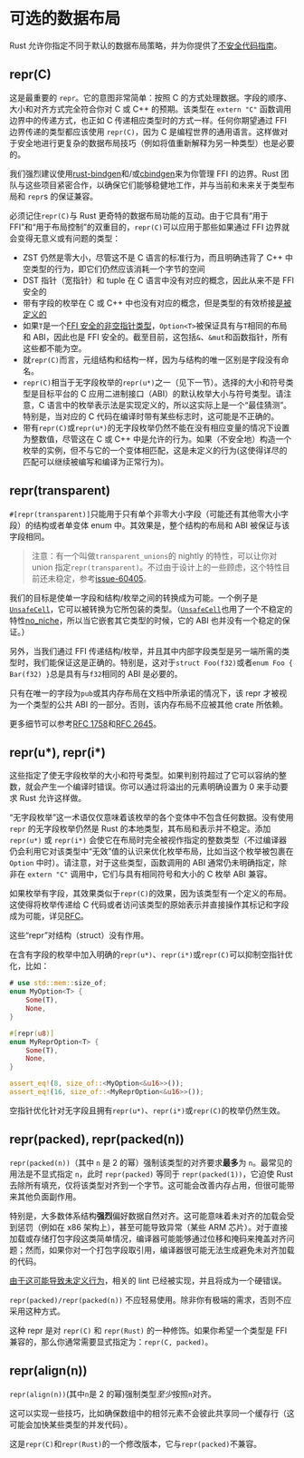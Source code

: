 # 可选的数据布局

Rust 允许你指定不同于默认的数据布局策略，并为你提供了[不安全代码指南](注意，它是**非**正式的)。

## repr(C)

这是最重要的 `repr`。它的意图非常简单：按照 C 的方式处理数据。字段的顺序、大小和对齐方式完全符合你对 C 或 C++ 的预期。该类型在 `extern "C"` 函数调用边界中的传递方式，也正如 C 传递相应类型时的方式一样。任何你期望通过 FFI 边界传递的类型都应该使用 `repr(C)`，因为 C 是编程世界的通用语言。这样做对于安全地进行更复杂的数据布局技巧（例如将值重新解释为另一种类型）也是必要的。

我们强烈建议使用[rust-bindgen]和/或[cbindgen]来为你管理 FFI 的边界。Rust 团队与这些项目紧密合作，以确保它们能够稳健地工作，并与当前和未来关于类型布局和 `repr`s 的保证兼容。

必须记住`repr(C)`与 Rust 更奇特的数据布局功能的互动。由于它具有“用于 FFI”和“用于布局控制”的双重目的，`repr(C)`可以应用于那些如果通过 FFI 边界就会变得无意义或有问题的类型：

- ZST 仍然是零大小，尽管这不是 C 语言的标准行为，而且明确违背了 C++ 中空类型的行为，即它们仍然应该消耗一个字节的空间
- DST 指针（宽指针）和 tuple 在 C 语言中没有对应的概念，因此从来不是 FFI 安全的
- 带有字段的枚举在 C 或 C++ 中也没有对应的概念，但是类型的有效桥接[是被定义的][really-tagged]
- 如果`T`是一个[FFI 安全的非空指针类型](ffi.html#空指针优化)，`Option<T>`被保证具有与`T`相同的布局和 ABI，因此也是 FFI 安全的。截至目前，这包括`&`、`&mut`和函数指针，所有这些都不能为空。
- 就`repr(C)`而言，元组结构和结构一样，因为与结构的唯一区别是字段没有命名。
- `repr(C)`相当于无字段枚举的`repr(u*)`之一（见下一节）。选择的大小和符号类型是目标平台的 C 应用二进制接口（ABI）的默认枚举大小与符号类型。请注意，C 语言中的枚举表示法是实现定义的，所以这实际上是一个“最佳猜测”。特别是，当对应的 C 代码在编译时带有某些标志时，这可能是不正确的。
- 带有`repr(C)`或`repr(u*)`的无字段枚举仍然不能在没有相应变量的情况下设置为整数值，尽管这在 C 或 C++ 中是允许的行为。如果（不安全地）构造一个枚举的实例，但不与它的一个变体相匹配，这是未定义的行为(这使得详尽的匹配可以继续被编写和编译为正常行为)。

## repr(transparent)

`#[repr(transparent)]`只能用于只有单个非零大小字段（可能还有其他零大小字段）的结构或者单变体 enum 中。其效果是，整个结构的布局和 ABI 被保证与该字段相同。

> 注意：有一个叫做`transparent_unions`的 nightly 的特性，可以让你对 union 指定`repr(transparent)`。不过由于设计上的一些顾虑，这个特性目前还未稳定，参考[issue-60405](issue-60405)。

我们的目标是使单一字段和结构/枚举之间的转换成为可能。一个例子是[`UnsafeCell`]，它可以被转换为它所包装的类型。（[`UnsafeCell`]也用了一个不稳定的特性[no_niche][no-niche-pull]，所以当它嵌套其它类型的时候，它的 ABI 也并没有一个稳定的保证。）

另外，当我们通过 FFI 传递结构/枚举，并且其中内部字段类型是另一端所需的类型时，我们能保证这是正确的。特别是，这对于`struct Foo(f32)`或者`enum Foo { Bar(f32) }`总是具有与`f32`相同的 ABI 是必要的。

只有在唯一的字段为`pub`或其内存布局在文档中所承诺的情况下，该 repr 才被视为一个类型的公共 ABI 的一部分。否则，该内存布局不应被其他 crate 所依赖。

更多细节可以参考[RFC 1758][rfc-transparent]和[RFC 2645][rfc-transparent-unions-enums]。

## repr(u*), repr(i*)

这些指定了使无字段枚举的大小和符号类型。如果判别符超过了它可以容纳的整数，就会产生一个编译时错误。你可以通过将溢出的元素明确设置为 0 来手动要求 Rust 允许这样做。

“无字段枚举”这一术语仅仅意味着该枚举的各个变体中不包含任何数据。没有使用 `repr` 的无字段枚举仍然是 Rust 的本地类型，其布局和表示并不稳定。添加 `repr(u*)` 或 `repr(i*)` 会使它在布局时完全被视作指定的整数类型（不过编译器仍会利用它对该类型中“无效”值的认识来优化枚举布局，比如当这个枚举被包裹在 `Option` 中时）。请注意，对于这些类型，函数调用的 ABI 通常仍未明确指定，除非在 `extern "C"` 调用中，它们与具有相同符号和大小的 C 枚举 ABI 兼容。

如果枚举有字段，其效果类似于`repr(C)`的效果，因为该类型有一个定义的布局。这使得将枚举传递给 C 代码或者访问该类型的原始表示并直接操作其标记和字段成为可能，详见[RFC][really-tagged]。

这些“repr”对结构（struct）没有作用。

在含有字段的枚举中加入明确的`repr(u*)`、`repr(i*)`或`repr(C)`可以抑制空指针优化，比如：

```rust
# use std::mem::size_of;
enum MyOption<T> {
    Some(T),
    None,
}

#[repr(u8)]
enum MyReprOption<T> {
    Some(T),
    None,
}

assert_eq!(8, size_of::<MyOption<&u16>>());
assert_eq!(16, size_of::<MyReprOption<&u16>>());
```

空指针优化针对无字段且拥有`repr(u*)`、`repr(i*)`或`repr(C)`的枚举仍然生效。

## repr(packed), repr(packed(n))

`repr(packed(n))`（其中 `n` 是 2 的幂）强制该类型的对齐要求**最多**为 `n`。最常见的用法是不显式指定 `n`，此时 `repr(packed)` 等同于 `repr(packed(1))`，它迫使 Rust 去除所有填充，仅将该类型对齐到一个字节。这可能会改善内存占用，但很可能带来其他负面副作用。

特别是，大多数体系结构**强烈**偏好数据自然对齐。这可能意味着未对齐的加载会受到惩罚（例如在 x86 架构上），甚至可能导致异常（某些 ARM 芯片）。对于直接加载或存储打包字段这类简单情况，编译器可能能够通过位移和掩码来掩盖对齐问题；然而，如果你对一个打包字段取引用，编译器很可能无法生成避免未对齐加载的代码。

[由于这可能导致未定义行为][ub loads]，相关的 lint 已经被实现，并且将成为一个硬错误。

`repr(packed)/repr(packed(n))` 不应轻易使用。除非你有极端的需求，否则不应采用这种方式。

这种 repr 是对 `repr(C)` 和 `repr(Rust)` 的一种修饰。如果你希望一个类型是 FFI 兼容的，那么你通常需要显式指定为：`repr(C, packed)`。

## repr(align(n))

`repr(align(n))`(其中`n`是 2 的幂)强制类型*至少*按照`n`对齐。

这可以实现一些技巧，比如确保数组中的相邻元素不会彼此共享同一个缓存行（这可能会加快某些类型的并发代码）。

这是`repr(C)`和`repr(Rust)`的一个修改版本，它与`repr(packed)`不兼容。

[不安全代码指南]: https://rust-lang.github.io/unsafe-code-guidelines/layout.html
[ub loads]: https://github.com/rust-lang/rust/issues/27060
[issue-60405]: https://github.com/rust-lang/rust/issues/60405
[`unsafecell`]: https://doc.rust-lang.org/std/cell/struct.UnsafeCell.html
[rfc-transparent]: https://github.com/rust-lang/rfcs/blob/master/text/1758-repr-transparent.md
[rfc-transparent-unions-enums]: https://rust-lang.github.io/rfcs/2645-transparent-unions.html
[really-tagged]: https://github.com/rust-lang/rfcs/blob/master/text/2195-really-tagged-unions.md
[rust-bindgen]: https://rust-lang.github.io/rust-bindgen/
[cbindgen]: https://github.com/eqrion/cbindgen
[no-niche-pull]: https://github.com/rust-lang/rust/pull/68491

